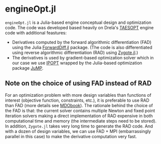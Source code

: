 # engineOpt.jl

`engineOpt.jl` is a Julia-based engine conceptual design and optimization code.
The code was developed based heavily on Drela's [TAESOPT](https://web.mit.edu/drela/Public/web/tasopt/) engine code with additional feastures:
* Derivatives computed by the forward algorithmic differentiation (FAD) using the Julia [ForwardDiff.jl](https://juliadiff.org/ForwardDiff.jl/stable/) package. (The code is also differentiated using reverse algorithmic differentiation (RAD) using [Zygote.jl](https://github.com/FluxML/Zygote.jl).)
*  The derivatives is used by gradient-based optimization solver which in our case we use [IPOPT](https://github.com/coin-or/Ipopt) wrapped by the Julia-based optimization package [JuMP](https://jump.dev/JuMP.jl/stable/).


## Note on the choice of using FAD instead of RAD
For an optimization problem with more design variables than functions of interest (objective function, constraints, etc.), it is preferable to use RAD than FAD (more details see [MDObook](https://mdobook.github.io/)).
The rationale behind the choice of the FAD is that: the current solver contains multiple Newton and fixed point iteration solvers making a direct implementation of RAD expensive in both computational time and memory (the intermediate steps need to be stored).
In addition, `Zygote.jl` takes very long time to generate the RAD code.
And with a dozen of design variables, we can use FAD + MPI (embarrassingly parallel in this case) to make the derivative computation very fast.